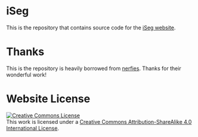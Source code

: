 # iSeg
This is the repository that contains source code for the [iSeg website](https://linsun449.github.io/iSeg/).

# Thanks
This is the repository is heavily borrowed from <a href="https://github.com/nerfies/nerfies.github.io">nerfies</a>. Thanks for their wonderful work!

# Website License
<a rel="license" href="http://creativecommons.org/licenses/by-sa/4.0/"> 
<img alt="Creative Commons License" style="border-width:0" src="https://i.creativecommons.org/l/by-sa/4.0/88x31.png" />
</a><br />This work is licensed under a <a rel="license" href="http://creativecommons.org/licenses/by-sa/4.0/">Creative Commons Attribution-ShareAlike 4.0 International License</a>.
